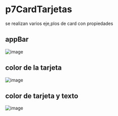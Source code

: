 # p7CardTarjetas
se realizan varios eje,plos de card con propiedades

## appBar
![image](https://github.com/user-attachments/assets/60a6fade-1547-437b-ac90-363c3b5b4a93)

## color de la tarjeta
![image](https://github.com/user-attachments/assets/3eb89a99-d7df-4e38-b217-c6686038ec2f)

## color de tarjeta y texto
![image](https://github.com/user-attachments/assets/7afeeec4-17e0-411b-b620-f528c7333a50)



